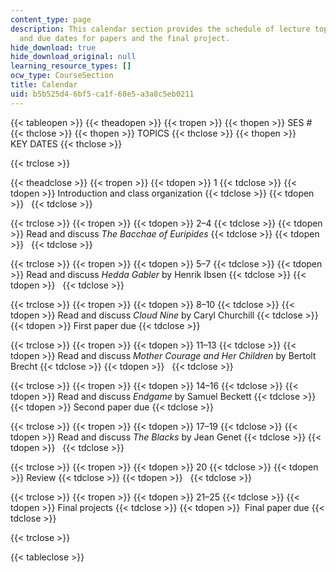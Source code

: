 ```yaml
---
content_type: page
description: This calendar section provides the schedule of lecture topics, readings,
  and due dates for papers and the final project.
hide_download: true
hide_download_original: null
learning_resource_types: []
ocw_type: CourseSection
title: Calendar
uid: b5b525d4-6bf5-ca1f-68e5-a3a8c5eb0211
---
```


{{< tableopen >}}
{{< theadopen >}}
{{< tropen >}}
{{< thopen >}}
SES #
{{< thclose >}}
{{< thopen >}}
TOPICS
{{< thclose >}}
{{< thopen >}}
KEY DATES
{{< thclose >}}

{{< trclose >}}

{{< theadclose >}}
{{< tropen >}}
{{< tdopen >}}
1
{{< tdclose >}}
{{< tdopen >}}
Introduction and class organization
{{< tdclose >}}
{{< tdopen >}}
 
{{< tdclose >}}

{{< trclose >}}
{{< tropen >}}
{{< tdopen >}}
2–4
{{< tdclose >}}
{{< tdopen >}}
Read and discuss _The Bacchae of Euripides_
{{< tdclose >}}
{{< tdopen >}}
 
{{< tdclose >}}

{{< trclose >}}
{{< tropen >}}
{{< tdopen >}}
5–7
{{< tdclose >}}
{{< tdopen >}}
Read and discuss _Hedda Gabler_ by Henrik Ibsen
{{< tdclose >}}
{{< tdopen >}}
 
{{< tdclose >}}

{{< trclose >}}
{{< tropen >}}
{{< tdopen >}}
8–10
{{< tdclose >}}
{{< tdopen >}}
Read and discuss _Cloud Nine_ by Caryl Churchill
{{< tdclose >}}
{{< tdopen >}}
First paper due
{{< tdclose >}}

{{< trclose >}}
{{< tropen >}}
{{< tdopen >}}
11–13
{{< tdclose >}}
{{< tdopen >}}
Read and discuss _Mother Courage and Her Children_ by Bertolt Brecht
{{< tdclose >}}
{{< tdopen >}}
 
{{< tdclose >}}

{{< trclose >}}
{{< tropen >}}
{{< tdopen >}}
14–16
{{< tdclose >}}
{{< tdopen >}}
Read and discuss _Endgame_ by Samuel Beckett
{{< tdclose >}}
{{< tdopen >}}
Second paper due
{{< tdclose >}}

{{< trclose >}}
{{< tropen >}}
{{< tdopen >}}
17–19
{{< tdclose >}}
{{< tdopen >}}
Read and discuss _The Blacks_ by Jean Genet
{{< tdclose >}}
{{< tdopen >}}
 
{{< tdclose >}}

{{< trclose >}}
{{< tropen >}}
{{< tdopen >}}
20
{{< tdclose >}}
{{< tdopen >}}
Review
{{< tdclose >}}
{{< tdopen >}}
 
{{< tdclose >}}

{{< trclose >}}
{{< tropen >}}
{{< tdopen >}}
21–25
{{< tdclose >}}
{{< tdopen >}}
Final projects
{{< tdclose >}}
{{< tdopen >}}
 Final paper due
{{< tdclose >}}

{{< trclose >}}

{{< tableclose >}}